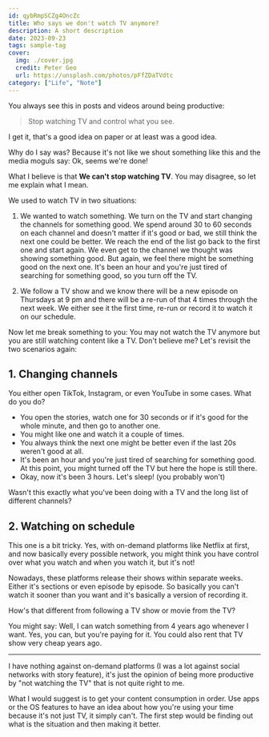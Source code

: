 ```yaml
---
id: qybRmpSCZg4OncZc
title: Who says we don't watch TV anymore?
description: A short description
date: 2023-09-23
tags: sample-tag
cover:
  img: ./cover.jpg
  credit: Peter Geo
  url: https://unsplash.com/photos/pFfZDaTVdtc
category: ["Life", "Note"]
---
```


You always see this in posts and videos around being productive:

> Stop watching TV and control what you see.

I get it, that's a good idea on paper or at least was a good idea.

Why do I say was? Because it's not like we shout something like this and the media moguls say: Ok, seems we're done!

What I believe is that **We can't stop watching TV**. You may disagree, so let me explain what I mean.

We used to watch TV in two situations:

1. We wanted to watch something. We turn on the TV and start changing the channels for something good. We spend around 30 to 60 seconds on each channel and doesn't matter if it's good or bad, we still think the next one could be better. We reach the end of the list go back to the first one and start again. We even get to the channel we thought was showing something good. But again, we feel there might be something good on the next one. It's been an hour and you're just tired of searching for something good, so you turn off the TV.

2. We follow a TV show and we know there will be a new episode on Thursdays at 9 pm and there will be a re-run of that 4 times through the next week. We either see it the first time, re-run or record it to watch it on our schedule.

Now let me break something to you: You may not watch the TV anymore but you are still watching content like a TV. Don't believe me? Let's revisit the two scenarios again:

## 1. Changing channels

You either open TikTok, Instagram, or even YouTube in some cases. What do you do?

- You open the stories, watch one for 30 seconds or if it's good for the whole minute, and then go to another one.
- You might like one and watch it a couple of times.
- You always think the next one might be better even if the last 20s weren't good at all.
- It's been an hour and you're just tired of searching for something good. At this point, you might turned off the TV but here the hope is still there.
- Okay, now it's been 3 hours. Let's sleep! (you probably won't)

Wasn't this exactly what you've been doing with a TV and the long list of different channels?

## 2. Watching on schedule

This one is a bit tricky. Yes, with on-demand platforms like Netflix at first, and now basically every possible network, you might think you have control over what you watch and when you watch it, but it's not!

Nowadays, these platforms release their shows within separate weeks. Either it's sections or even episode by episode. So basically you can't watch it sooner than you want and it's basically a version of recording it.

How's that different from following a TV show or movie from the TV?

You might say: Well, I can watch something from 4 years ago whenever I want. Yes, you can, but you're paying for it. You could also rent that TV show very cheap years ago.

---

I have nothing against on-demand platforms (I was a lot against social networks with story feature), it's just the opinion of being more productive by "not watching the TV" that is not quite right to me.

What I would suggest is to get your content consumption in order. Use apps or the OS features to have an idea about how you're using your time because it's not just TV, it simply can't. The first step would be finding out what is the situation and then making it better.
